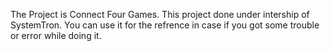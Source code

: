 The Project is Connect Four Games.
This project done under intership of SystemTron. 
You can use it for the refrence in case if you got some trouble or error while doing it.
